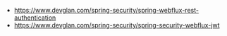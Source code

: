 - https://www.devglan.com/spring-security/spring-webflux-rest-authentication
- https://www.devglan.com/spring-security/spring-security-webflux-jwt